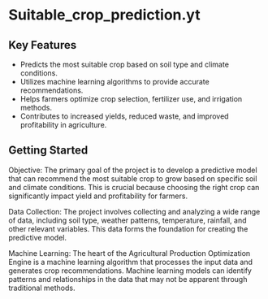 # Suitable_crop_prediction.yt
## Key Features

- Predicts the most suitable crop based on soil type and climate conditions.
- Utilizes machine learning algorithms to provide accurate recommendations.
- Helps farmers optimize crop selection, fertilizer use, and irrigation methods.
- Contributes to increased yields, reduced waste, and improved profitability in agriculture.

## Getting Started
Objective: The primary goal of the project is to develop a predictive model that can recommend the most suitable crop to grow based on specific soil and climate conditions. This is crucial because choosing the right crop can significantly impact yield and profitability for farmers.

Data Collection: The project involves collecting and analyzing a wide range of data, including soil type, weather patterns, temperature, rainfall, and other relevant variables. This data forms the foundation for creating the predictive model.

Machine Learning: The heart of the Agricultural Production Optimization Engine is a machine learning algorithm that processes the input data and generates crop recommendations. Machine learning models can identify patterns and relationships in the data that may not be apparent through traditional methods.
